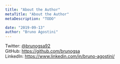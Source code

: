 ```yaml
---
title: "About the Author"
metaTitle: "About the Author"
metaDescription: "TODO"

date: "2019-09-13"
author: "Bruno Agostini"
---
```


Twitter: [@brunogsa92](https://twitter.com/brunogsa92)  
GitHub: https://github.com/brunogsa  
LinkedIn: https://www.linkedin.com/in/bruno-agostini/  
